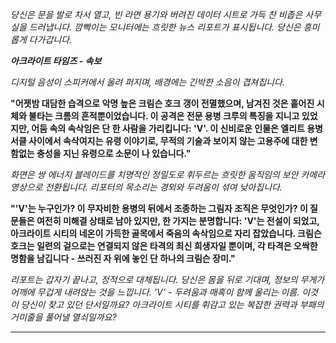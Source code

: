 _당신은 문을 발로 차서 열고, 빈 라면 용기와 버려진 데이터 시트로 가득 찬 비좁은 사무실을 드러냅니다. 깜빡이는 모니터에는 흐릿한 뉴스 리포트가 표시됩니다. 당신은 흥미롭게 다가갑니다._

**_아크라이트 타임즈 - 속보_**

_디지털 음성이 스피커에서 울려 퍼지며, 배경에는 긴박한 소음이 겹쳐집니다._

**"어젯밤 대담한 습격으로 악명 높은 크림슨 호크 갱이 전멸했으며, 남겨진 것은 흩어진 시체와 불타는 크롬의 흔적뿐이었습니다. 이 공격은 전문 용병 크루의 특징을 지니고 있었지만, 어둠 속의 속삭임은 단 한 사람을 가리킵니다: 'V'. 이 신비로운 인물은 엘리트 용병 서클 사이에서 속삭여지는 유령 이야기로, 무적의 기술과 보이지 않는 고용주에 대한 변함없는 충성을 지닌 유령으로 소문이 나 있습니다."**

_화면은 쌍 에너지 블레이드를 치명적인 정밀도로 휘두르는 흐릿한 움직임의 보안 카메라 영상으로 전환됩니다. 리포터의 목소리는 경외와 두려움이 섞여 낮아집니다._

**"'V'는 누구인가? 이 무자비한 용병의 뒤에서 조종하는 그림자 조직은 무엇인가? 이 질문들은 여전히 미해결 상태로 남아 있지만, 한 가지는 분명합니다: 'V'는 전설이 되었고, 아크라이트 시티의 네온이 가득한 골목에서 죽음의 속삭임으로 자리 잡았습니다. 크림슨 호크는 일련의 겉으로는 연결되지 않은 타격의 최신 희생자일 뿐이며, 각 타격은 오싹한 명함을 남깁니다 - 쓰러진 자 위에 놓인 단 하나의 크림슨 장미."**

_리포트는 갑자기 끝나고, 정적으로 대체됩니다. 당신은 몸을 뒤로 기대며, 정보의 무게가 어깨에 무겁게 내려앉는 것을 느낍니다. 'V' - 두려움과 매혹이 함께 울리는 이름. 이것이 당신이 찾고 있던 단서일까요? 아크라이트 시티를 휘감고 있는 복잡한 권력과 부패의 거미줄을 풀어낼 열쇠일까요?_

---
